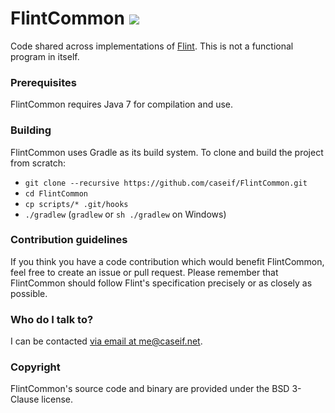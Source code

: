 # FlintCommon [![](http://ci.caseif.net/job/FlintCommon/branch/master/badge/icon)](http://ci.caseif.net/job/FlintCommon/)

Code shared across implementations of [Flint](https://github.com/caseif/Flint). This is not a functional program in
itself.

### Prerequisites

FlintCommon requires Java 7 for compilation and use.

### Building

FlintCommon uses Gradle as its build system. To clone and build the project from scratch:

- `git clone --recursive https://github.com/caseif/FlintCommon.git`
- `cd FlintCommon`
- `cp scripts/* .git/hooks`
- `./gradlew` (`gradlew` or `sh ./gradlew` on Windows)

### Contribution guidelines ###

If you think you have a code contribution which would benefit FlintCommon, feel free to create an issue or pull request.
Please remember that FlintCommon should follow Flint's specification precisely or as closely as possible.

### Who do I talk to? ###

I can be contacted [via email at me@caseif.net](mailto:me@caseif.net).

### Copyright ###

FlintCommon's source code and binary are provided under the BSD 3-Clause license.
